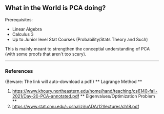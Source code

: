 ## What in the World is PCA doing?

Prerequisites:
- Linear Algebra
- Calculus 3
- Up to Junior level Stat Courses (Probability/Stats Theory and Such)

This is mainly meant to strengthen the conceptial understanding of PCA (with some proofs that aren't too scary). 


---











### References 
(Beware: The link will auto-download a pdf!)
** Lagrange Method **
1.  https://www.khoury.northeastern.edu/home/hand/teaching/cs6140-fall-2021/Day-20-PCA-annotated.pdf
** Eigenvalues/Optimization Problem **
2.  https://www.stat.cmu.edu/~cshalizi/uADA/12/lectures/ch18.pdf

